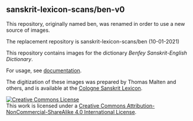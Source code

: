 ## sanskrit-lexicon-scans/ben-v0

This repository, originally named ben, was renamed in order to use a new source of images.

The replacement repository is sanskrit-lexicon-scans/ben (10-01-2021)

This repository contains images for the dictionary *Benfey Sanskrit-English Dictionary*.

For usage, see [documentation](https://github.com/sanskrit-lexicon-scans/documentation).

The digitization of these images was prepared by Thomas Malten and others, and
is available at the [Cologne Sanskrit Lexicon](https://www.sanskrit-lexicon.uni-koeln.de/).

<a rel="license" href="http://creativecommons.org/licenses/by-nc-sa/4.0/"><img alt="Creative Commons License" style="border-width:0" src="https://i.creativecommons.org/l/by-nc-sa/4.0/88x31.png" /></a><br />This work is licensed under a <a rel="license" href="http://creativecommons.org/licenses/by-nc-sa/4.0/">Creative Commons Attribution-NonCommercial-ShareAlike 4.0 International License</a>.
